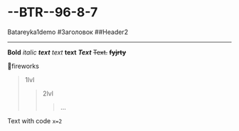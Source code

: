 # --BTR--96-8-7
Batareyka1demo
#Заголовок
##Header2

___
**Bold**
*italic*
***text***
_text_
__text__
___Text___
~~Text.~~
**~~fyjrty~~**

:tada:fireworks

>1lvl
>>2lvl
>>>...

Text with code `x=2`
